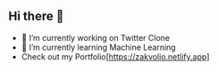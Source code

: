 ## Hi there 👋
- 🔭 I’m currently working on Twitter Clone
- 🌱 I’m currently learning Machine Learning
- Check out my Portfolio[https://zakvolio.netlify.app]
<!--
**Zakariya-Zahid/Zakariya-Zahid** is a ✨ _special_ ✨ repository because its `README.md` (this file) appears on your GitHub profile.

Here are some ideas to get you started:

- 🔭 I’m currently working on ...
- 🌱 I’m currently learning ...
- 👯 I’m looking to collaborate on ...
- 🤔 I’m looking for help with ...
- 💬 Ask me about ...
- 📫 How to reach me: ...
- 😄 Pronouns: ...
- ⚡ Fun fact: ...
-->
